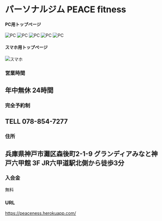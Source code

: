 # パーソナルジム PEACE fitness

#### PC用トップページ
![PC](https://i.gyazo.com/832834e74a112462e00eeb42bd02310e.jpg)
![PC](https://i.gyazo.com/b63df7a5bbaaaab59b19972cafdeb7ea.png)
![PC](https://i.gyazo.com/6e96ca6d722b3e878987c44d57e48e1b.png)
![PC](https://i.gyazo.com/89a9a5b5251daf6f786fd7018f94b026.png)
![PC](https://i.gyazo.com/b472068befc6d1820edf22b51535aa79.jpg)

#### スマホ用トップページ
![スマホ](https://i.gyazo.com/f1d5bd5c4b8c37fd334c1923a79eeb76.jpg)

### 営業時間
年中無休 24時間 
----
### 完全予約制
TELL 078-854-7277
----
### 住所
兵庫県神戸市灘区森後町2-1-9
グランディアみなと神戸六甲館 3F
JR六甲道駅北側から徒歩3分
----
### 入会金
無料

### URL
https://peaceness.herokuapp.com/